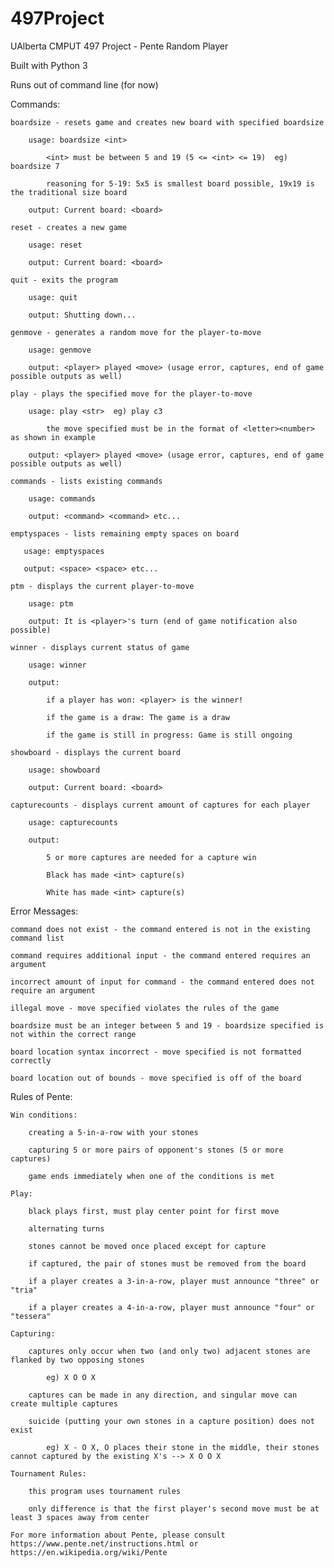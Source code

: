 # 497Project
UAlberta CMPUT 497 Project - Pente Random Player

Built with Python 3

Runs out of command line (for now)

Commands:

    boardsize - resets game and creates new board with specified boardsize
  
        usage: boardsize <int>  
        
            <int> must be between 5 and 19 (5 <= <int> <= 19)  eg) boardsize 7
            
            reasoning for 5-19: 5x5 is smallest board possible, 19x19 is the traditional size board
        
        output: Current board: <board>
        
    reset - creates a new game
    
        usage: reset
        
        output: Current board: <board>
   
    quit - exits the program
    
        usage: quit
        
        output: Shutting down... 
        
    genmove - generates a random move for the player-to-move
    
        usage: genmove
        
        output: <player> played <move> (usage error, captures, end of game possible outputs as well)
        
    play - plays the specified move for the player-to-move
    
        usage: play <str>  eg) play c3
        
            the move specified must be in the format of <letter><number> as shown in example
        
        output: <player> played <move> (usage error, captures, end of game possible outputs as well)
        
    commands - lists existing commands 
    
        usage: commands
        
        output: <command> <command> etc...
        
    emptyspaces - lists remaining empty spaces on board
    
       usage: emptyspaces
       
       output: <space> <space> etc...
      
    ptm - displays the current player-to-move
    
        usage: ptm
        
        output: It is <player>'s turn (end of game notification also possible)
        
    winner - displays current status of game
    
        usage: winner
        
        output:
        
            if a player has won: <player> is the winner!
            
            if the game is a draw: The game is a draw
            
            if the game is still in progress: Game is still ongoing
    
    showboard - displays the current board
    
        usage: showboard
        
        output: Current board: <board>
        
    capturecounts - displays current amount of captures for each player
    
        usage: capturecounts
        
        output: 
        
            5 or more captures are needed for a capture win
            
            Black has made <int> capture(s)
            
            White has made <int> capture(s)
            
Error Messages:

    command does not exist - the command entered is not in the existing command list
    
    command requires additional input - the command entered requires an argument
    
    incorrect amount of input for command - the command entered does not require an argument
    
    illegal move - move specified violates the rules of the game
    
    boardsize must be an integer between 5 and 19 - boardsize specified is not within the correct range
    
    board location syntax incorrect - move specified is not formatted correctly
    
    board location out of bounds - move specified is off of the board

Rules of Pente:

    Win conditions:
    
        creating a 5-in-a-row with your stones
        
        capturing 5 or more pairs of opponent's stones (5 or more captures)
        
        game ends immediately when one of the conditions is met
        
    Play:
    
        black plays first, must play center point for first move
        
        alternating turns
        
        stones cannot be moved once placed except for capture
        
        if captured, the pair of stones must be removed from the board
        
        if a player creates a 3-in-a-row, player must announce "three" or "tria"
        
        if a player creates a 4-in-a-row, player must announce "four" or "tessera"
        
    Capturing:
    
        captures only occur when two (and only two) adjacent stones are flanked by two opposing stones
        
            eg) X O O X
        
        captures can be made in any direction, and singular move can create multiple captures
        
        suicide (putting your own stones in a capture position) does not exist
        
            eg) X - O X, O places their stone in the middle, their stones cannot captured by the existing X's --> X O O X
            
    Tournament Rules:
    
        this program uses tournament rules
        
        only difference is that the first player's second move must be at least 3 spaces away from center
        
    For more information about Pente, please consult https://www.pente.net/instructions.html or https://en.wikipedia.org/wiki/Pente
